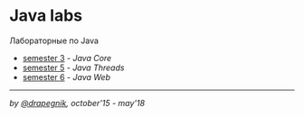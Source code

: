 # Java labs

Лабораторные по Java

- [semester 3](https://github.com/Drapegnik/bsu/tree/master/programming/java/sem3) -
  _Java Core_
- [semester 5](https://github.com/Drapegnik/bsu/tree/master/programming/java/sem5) -
  _Java Threads_
- [semester 6](https://github.com/Drapegnik/bsu/tree/master/programming/java/sem6) -
  _Java Web_

---

_by [@drapegnik](https://github.com/Drapegnik), october'15 - may'18_
